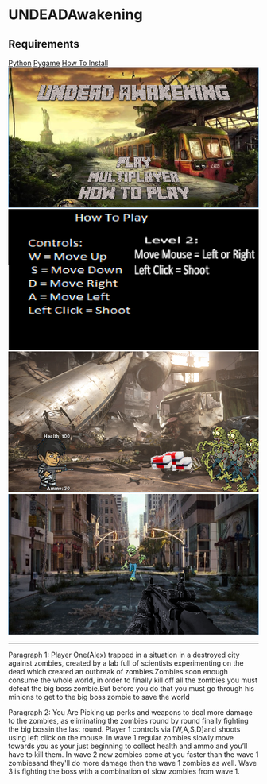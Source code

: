 # UNDEADAwakening

<h2>Requirements</h2>
<a href="https://www.python.org/downloads/">Python</a>
<a href="http://www.lfd.uci.edu/~gohlke/pythonlibs/#pygame">Pygame</a>
<a href="https://www.youtube.com/watch?v=_GikMdhAhv0">How To Install</a>

<img src="https://github.com/DekuBlaziken/UNDEADAwakening/blob/master/startscreen.png">
<img src="https://github.com/DekuBlaziken/UNDEADAwakening/blob/master/instructions.png">
<img src="https://github.com/DekuBlaziken/UNDEADAwakening/blob/master/Level%201.png">
<img src="https://github.com/DekuBlaziken/UNDEADAwakening/blob/master/level%202.png">


<hr>
<p>
  Paragraph 1:
Player One(Alex) trapped in a situation in a destroyed city against zombies, created by a lab full of scientists experimenting on the dead which created an outbreak of zombies.Zombies soon enough consume the whole world, in order to finally kill off all the zombies you must defeat the big boss zombie.But before you do that you must go through his minions to get to the big boss zombie to save the world
</p>
<p>
  Paragraph 2:
You Are Picking up perks and weapons to deal more damage to the zombies, as eliminating the zombies round by round finally fighting the big bossin the last round. Player 1 controls via [W,A,S,D]and shoots using left click on the mouse. In wave 1 regular zombies slowly move towards you as your just beginning to collect health and ammo and you’ll have to kill them. In wave 2 new zombies come at you faster than the wave 1 zombiesand they'll do more damage then the wave 1 zombies as well. Wave 3 is fighting the boss with a combination of slow zombies from wave 1. 
